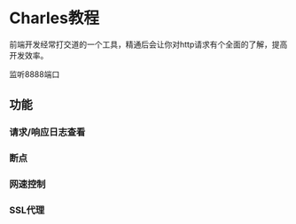 # Charles教程
前端开发经常打交道的一个工具，精通后会让你对http请求有个全面的了解，提高开发效率。

监听8888端口

## 功能
### 请求/响应日志查看
### 断点
### 网速控制
### SSL代理

